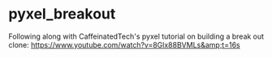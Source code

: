 # pyxel_breakout
Following along with CaffeinatedTech's pyxel tutorial on building a break out clone: https://www.youtube.com/watch?v=8Glx88BVMLs&amp;t=16s
